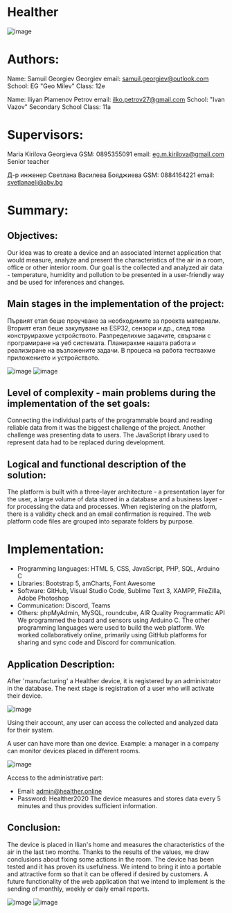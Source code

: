 # Healther
![image](https://user-images.githubusercontent.com/71490066/202903098-c4fa12db-2b69-402a-83c3-416facb26672.png)

# Authors:
Name: Samuil Georgiev Georgiev
email: samuil.georgiev@outlook.com
School: EG "Geo Milev"
Class: 12e

Name: Iliyan Plamenov Petrov
email: ilko.petrov27@gmail.com
School: "Ivan Vazov" Secondary School
Class: 11a

# Supervisors: 
Maria Kirilova Georgieva
GSM: 0895355091
email: eg.m.kirilova@gmail.com
Senior teacher

Д-р инженер Светлана Василева Бояджиева
GSM: 0884164221
email: svetlanaeli@abv.bg

# Summary:
## Objectives:
Our idea was to create a device and an associated Internet application that would measure, analyze and present the characteristics of the air in a room, office or other interior room. Our goal is the collected and analyzed air data - temperature, humidity and pollution to be presented in a user-friendly way and be used for inferences and changes.

## Main stages in the implementation of the project:
Първият етап беше проучване за необходимите за проекта материали.
Вторият етап беше закупуване на ESP32, сензори и др., след това конструирахме устройството.
Разпределихме задачите, свързани с програмиране на уеб системата.
Планирахме нашата работа и реализиране на възложените задачи. В процеса на работа тествахме приложението и устройството.

![image](https://user-images.githubusercontent.com/71490066/202903277-39870ff5-3127-4a18-ac11-dd661b6eaa03.png)
![image](https://user-images.githubusercontent.com/71490066/202903279-872ab27d-ef20-4068-98ba-fd412f9dc1fa.png)

## Level of complexity - main problems during the implementation of the set goals:
Connecting the individual parts of the programmable board and reading reliable data from it was the biggest challenge of the project.
Another challenge was presenting data to users. The JavaScript library used to represent data had to be replaced during development.

## Logical and functional description of the solution:
The platform is built with a three-layer architecture - a presentation layer for the user, a large volume of data stored in a database and a business layer - for processing the data and processes.
When registering on the platform, there is a validity check and an email confirmation is required.
The web platform code files are grouped into separate folders by purpose.

# Implementation:
- Programming languages: HTML 5, CSS, JavaScript, PHP, SQL, Arduino C
- Libraries: Bootstrap 5, amCharts, Font Awesome
- Software: GitHub, Visual Studio Code, Sublime Text 3, XAMPP, FileZilla, Adobe Photoshop
- Communication: Discord, Teams
- Others: phpMyAdmin, MySQL, roundcube, AIR Quality Programmatic API
We programmed the board and sensors using Arduino C. The other programming languages were used to build the web platform.
We worked collaboratively online, primarily using GitHub platforms for sharing and sync code and Discord for communication.

## Application Description:
After 'manufacturing' a Healther device, it is registered by an administrator in the database.
The next stage is registration of a user who will activate their device.

![image](https://user-images.githubusercontent.com/71490066/202903965-bd266fcd-b54b-4139-b64d-d677c8e986be.png)

Using their account, any user can access the collected and analyzed data for their system.

A user can have more than one device.
Example: a manager in a company can monitor devices placed in different rooms.

![image](https://user-images.githubusercontent.com/71490066/202904184-5369ff8c-190f-41ca-96f0-296ad9a72a11.png)

Access to the administrative part:
- Email: admin@healther.online
- Password: Healther2020
The device measures and stores data every 5 minutes and thus provides sufficient information.

## Conclusion:
The device is placed in Ilian's home and measures the characteristics of the air in
the last two months. Thanks to the results of the values, we draw conclusions about
fixing some actions in the room. The device has been tested and it has proven its usefulness. We intend to bring it into a portable and attractive form so that it can be offered if desired by customers.
A future functionality of the web application that we intend to implement is the sending of monthly, weekly or daily email reports.

![image](https://user-images.githubusercontent.com/71490066/202904402-3d93852c-bd44-4312-baa2-b2eaf5cec31c.png)
![image](https://user-images.githubusercontent.com/71490066/202904398-5539dbde-c285-43ef-8d7f-a2628a1f552f.png)










